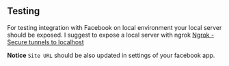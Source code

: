 Testing
--------

For testing integration with Facebook on local environment your local server should be exposed.
I suggest to expose a local server with ngrok [Ngrok - Secure tunnels to localhost](https://ngrok.com/) 

**Notice** `Site URL` should be also updated in settings of your facebook app. 
